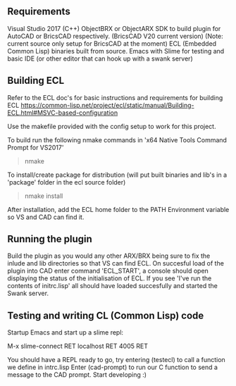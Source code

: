 ## Requirements
Visual Studio 2017 (C++)
ObjectBRX or ObjectARX SDK to build plugin for AutoCAD or BricsCAD respectively. (BricsCAD V20 current version)
(Note: current source only setup for BricsCAD at the moment)
ECL (Embedded Common Lisp) binaries built from source.
Emacs with Slime for testing and basic IDE (or other editor that can hook up with a swank server)

## Building ECL
Refer to the ECL doc's for basic instructions and requirements for building ECL 
https://common-lisp.net/project/ecl/static/manual/Building-ECL.html#MSVC-based-configuration

Use the makefile provided with the config setup to work for this project.

To build run the following nmake commands in 'x64 Native Tools Command Prompt for VS2017'
>nmake

To install/create package for distribution (will put built binaries and lib's in a 'package' folder in the ecl source folder)
>nmake install

After installation, add the ECL home folder to the PATH Environment variable so VS and CAD can find it.

## Running the plugin
Build the plugin as you would any other ARX/BRX being sure to fix the inlude and lib directories so that VS can find ECL.
On succesful load of the plugin into CAD enter command 'ECL_START', a console should open displaying the status of the initialisation of ECL.
If you see 'I've run the contents of initrc.lisp' all should have loaded succesfully and started the Swank server.

## Testing and writing CL (Common Lisp) code
Startup Emacs and start up a slime repl:

M-x slime-connect RET localhost RET 4005 RET

You should have a REPL ready to go, try entering (testecl) to call a function we define in intrc.lisp
Enter (cad-prompt) to run our C function to send a message to the CAD prompt.
Start developing :)